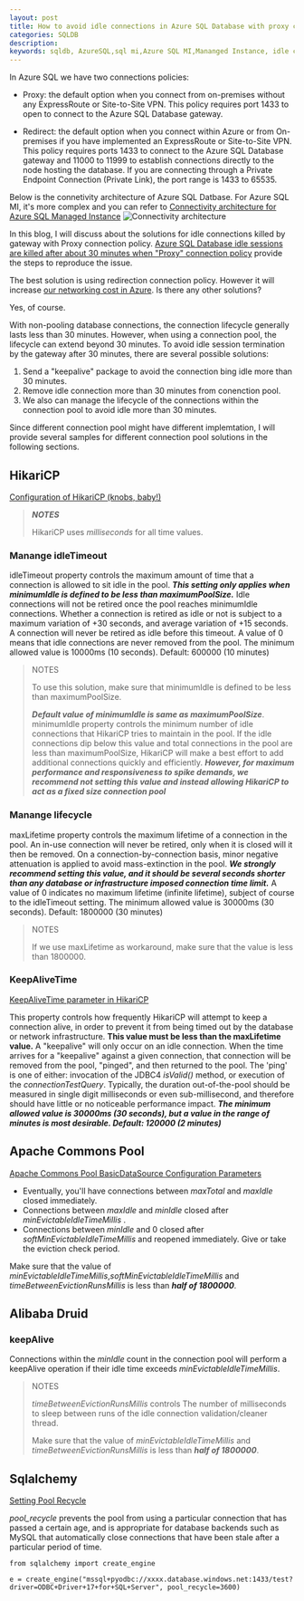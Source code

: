 ```yaml
---
layout: post
title: How to avoid idle connections in Azure SQL Database with proxy connection policy?
categories: SQLDB
description: 
keywords: sqldb, AzureSQL,sql mi,Azure SQL MI,Mananged Instance, idle connection,proxy mode
---
```


In Azure SQL we have two connections policies:
- Proxy: the default option when you connect from on-premises without any ExpressRoute or Site-to-Site VPN. This policy requires port 1433 to open to connect to the Azure SQL Database gateway.

- Redirect: the default option when you connect within Azure or from On-premises if you have implemented an ExpressRoute or Site-to-Site VPN. This policy requires ports 1433 to connect to the Azure SQL Database gateway and 11000 to 11999 to establish connections directly to the node hosting the database. If you are connecting through a Private Endpoint Connection (Private Link), the port range is 1433 to 65535.

Below is the connetivity architecture of Azure SQL Datbase. For Azure SQL MI, it's more complex and you can refer to [Connectivity architecture for Azure SQL Managed Instance](https://learn.microsoft.com/en-us/azure/azure-sql/managed-instance/connectivity-architecture-overview?view=azuresql)
![Connectivity architecture](https://learn.microsoft.com/en-us/azure/azure-sql/database/media/connectivity-architecture/connectivity-overview.svg?view=azuresql)

In this blog, I will discuss about the solutions for idle connections killed by gateway with Proxy connection policy. [Azure SQL Database idle sessions are killed after about 30 minutes when "Proxy" connection policy](https://techcommunity.microsoft.com/blog/azuredbsupport/azure-sql-database-idle-sessions-are-killed-after-about-30-minutes-when-proxy-co/3268601) provide the steps to reproduce the issue.

The best solution is using redirection connection policy. However it will increase [our networking cost in Azure](https://azure.microsoft.com/en-us/pricing/details/private-link/). Is there any other solutions?

Yes, of course.

With non-pooling database connections, the connection lifecycle generally lasts less than 30 minutes. However, when using a connection pool, the lifecycle can extend beyond 30 minutes. To avoid idle session termination by the gateway after 30 minutes, there are several possible solutions:

1. Send a "keepalive" package to avoid the connection bing idle more than 30 minutes.
2. Remove idle connection more than 30 minutes from conenction pool.
3. We also can manage the lifecycle of the connections within the connection pool to avoid idle more than 30 minutes.

Since different connection pool might have different implemtation, I will provide several samples for different connection pool solutions in the following sections.

## HikariCP
[Configuration of HikariCP (knobs, baby!)](https://github.com/brettwooldridge/HikariCP?tab=readme-ov-file#gear-configuration-knobs-baby)

> ***NOTES***
>
> HikariCP uses *milliseconds* for all time values.

### Manange idleTimeout

idleTimeout property controls the maximum amount of time that a connection is allowed to sit idle in the pool. ***This setting only applies when minimumIdle is defined to be less than maximumPoolSize.*** Idle connections will not be retired once the pool reaches minimumIdle connections. Whether a connection is retired as idle or not is subject to a maximum variation of +30 seconds, and average variation of +15 seconds. A connection will never be retired as idle before this timeout. A value of 0 means that idle connections are never removed from the pool. The minimum allowed value is 10000ms (10 seconds). Default: 600000 (10 minutes)

> NOTES
>
> To use this solution, make sure that minimumIdle is defined to be less than maximumPoolSize.
>
> ***Default value of minimumIdle is same as maximumPoolSize***.
> minimumIdle property controls the minimum number of idle connections that HikariCP tries to maintain in the pool. If the idle connections dip below this value and total connections in the pool are less than maximumPoolSize, HikariCP will make a best effort to add additional connections quickly and efficiently. ***However, for maximum performance and responsiveness to spike demands, we recommend not setting this value and instead allowing HikariCP to act as a fixed size connection pool***

### Manange lifecycle

maxLifetime property controls the maximum lifetime of a connection in the pool. An in-use connection will never be retired, only when it is closed will it then be removed. On a connection-by-connection basis, minor negative attenuation is applied to avoid mass-extinction in the pool. ***We strongly recommend setting this value, and it should be several seconds shorter than any database or infrastructure imposed connection time limit.*** A value of 0 indicates no maximum lifetime (infinite lifetime), subject of course to the idleTimeout setting. The minimum allowed value is 30000ms (30 seconds). Default: 1800000 (30 minutes)

> NOTES
>
> If we use maxLifetime as workaround, make sure that the value is less than 1800000.

### KeepAliveTime

[KeepAliveTime parameter in HikariCP](https://techcommunity.microsoft.com/blog/azuredbsupport/lesson-learned-509-keepalivetime-parameter-in-hikaricp/4256912)

This property controls how frequently HikariCP will attempt to keep a connection alive, in order to prevent it from being timed out by the database or network infrastructure. **This value must be less than the maxLifetime value.** A "keepalive" will only occur on an idle connection. When the time arrives for a "keepalive" against a given connection, that connection will be removed from the pool, "pinged", and then returned to the pool. The 'ping' is one of either: invocation of the JDBC4 *isValid()* method, or execution of the *connectionTestQuery*. Typically, the duration out-of-the-pool should be measured in single digit milliseconds or even sub-millisecond, and therefore should have little or no noticeable performance impact. ***The minimum allowed value is 30000ms (30 seconds), but a value in the range of minutes is most desirable. Default: 120000 (2 minutes)***

## Apache Commons Pool

[Apache Commons Pool BasicDataSource Configuration Parameters](https://commons.apache.org/proper/commons-dbcp/configuration.html)
- Eventually, you'll have connections between *maxTotal* and *maxIdle* closed immediately.
- Connections between *maxIdle* and *minIdle* closed after *minEvictableIdleTimeMillis* .
- Connections between *minIdle* and 0 closed after *softMinEvictableIdleTimeMillis* and reopened immediately. Give or take the eviction check period.

Make sure that the value of *minEvictableIdleTimeMillis*,*softMinEvictableIdleTimeMillis* and *timeBetweenEvictionRunsMillis* is less than ***half of 1800000***.

## Alibaba Druid

### keepAlive

Connections within the *minIdle* count in the connection pool will perform a keepAlive operation if their idle time exceeds *minEvictableIdleTimeMillis*.
> NOTES
>
> *timeBetweenEvictionRunsMillis* controls The number of milliseconds to sleep between runs of the idle connection validation/cleaner thread. 
>
> Make sure that the value of *minEvictableIdleTimeMillis* and *timeBetweenEvictionRunsMillis* is less than ***half of 1800000***.


## Sqlalchemy

[Setting Pool Recycle](https://docs.sqlalchemy.org/en/14/core/pooling.html#setting-pool-recycle)

*pool_recycle* prevents the pool from using a particular connection that has passed a certain age, and is appropriate for database backends such as MySQL that automatically close connections that have been stale after a particular period of time.

```
from sqlalchemy import create_engine

e = create_engine("mssql+pyodbc://xxxx.database.windows.net:1433/test?driver=ODBC+Driver+17+for+SQL+Server", pool_recycle=3600)
```
